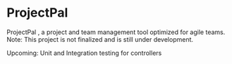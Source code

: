 # ProjectPal
ProjectPal , a project and team management tool optimized for agile teams.
Note: This project is not finalized and is still under development.

Upcoming: Unit and Integration testing for controllers
